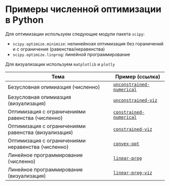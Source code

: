 # Примеры численной оптимизации в Python

Для оптимизации используем следующие модули пакета `scipy`:
 - `scipy.optimize.minimize`: нелинейноая оптимизация без гораничений и с ограничения (равенства/неравенства)
 - `scipy.optimize.linprog`: линейной программирование

Для визуализации используем `matplotlib` и `plotly`

|Тема|Пример (ссылка)|
|-|-|
|Безусловная опимиазция (численно)|[`unconstrained-numerical`](https://github.com/artamonoff/optimization/blob/main/jupyter-notebook/unconstrained-numerical.ipynb)|
|Безусловная опимиазция (визуализация)|[`unconstrained-viz`](https://github.com/artamonoff/optimization/blob/main/jupyter-notebook/unconstrained-viz.ipynb)|
|Оптимизация с ограничениями равенства (численно)|[`constrained-numerical`](https://github.com/artamonoff/optimization/blob/main/jupyter-notebook/constrained-numerical.ipynb)|
|Оптимизация с ограничениями равенства (визуализация)|[`constrained-viz`](https://github.com/artamonoff/optimization/blob/main/jupyter-notebook/constrained-viz.ipynb)|
|Оптимизация с ограничениями неравенства (численно)|[`convex-opt`](https://github.com/artamonoff/optimization/blob/main/jupyter-notebook/convex-opt.ipynb)|
|Линейное программирование (численно)|[`linear-prog`](https://github.com/artamonoff/optimization/blob/main/jupyter-notebook/linear-prog.ipynb)|
|Линейное программирование (визуализация)|[`linear-prog-viz`](https://github.com/artamonoff/optimization/blob/main/jupyter-notebook/linear-prog-viz.ipynb)|
